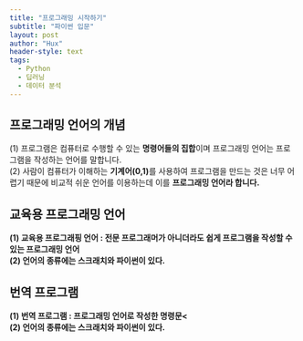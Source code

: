 ```yaml
---
title: "프로그래밍 시작하기"
subtitle: "파이썬 입문"
layout: post
author: "Hux"
header-style: text
tags:
  - Python
  - 딥러닝
  - 데이터 분석
---
```

프로그래밍 언어의 개념
-------------
<p>
(1) 프로그램은 컴퓨터로 수행할 수 있는 <b>명령어들의 집합</b>이며 프로그래밍 언어는 프로그램을 작성하는 언어를 말합니다.<br>
(2) 사람이 컴퓨터가 이해하는 <b>기계어(0,1)</b>를 사용하여 프로그램을 만드는 것은 너무 어렵기 때문에 비교적 쉬운 언어를 이용하는데 이를 <b>프로그래밍 언어<b>라 합니다.
</p>

교육용 프로그래밍 언어
-------------

<p>
(1) 교육용 프로그래핑 언어 : 전문 프로그래머가 아니더라도 쉽게 프로그램을 작성할 수 있는 프로그래밍 언어 <br>
(2) 언어의 종류에는 스크래치와 파이썬이 있다.
</p>

번역 프로그램
-------------

<p>
(1) 번역 프로그램 :  프로그래밍 언어로 작성한 <b>명령문<<br>
(2) 언어의 종류에는 스크래치와 파이썬이 있다.
</p>
